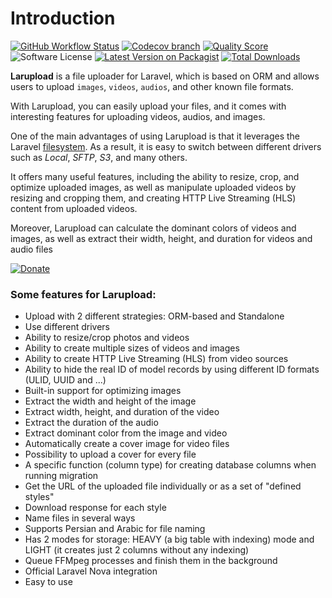 # Introduction

[<img src="https://img.shields.io/github/actions/workflow/status/mostafaznv/larupload/run-tests.yml?branch=master&#x26;label=Build&#x26;style=flat-square&#x26;logo=github" alt="GitHub Workflow Status" data-size="line">](https://github.com/mostafaznv/larupload/actions) [<img src="https://img.shields.io/codecov/c/github/mostafaznv/larupload/master.svg?style=flat-square&#x26;logo=codecov" alt="Codecov branch" data-size="line">](https://app.codecov.io/gh/mostafaznv/larupload) [<img src="https://img.shields.io/scrutinizer/g/mostafaznv/larupload.svg?style=flat-square" alt="Quality Score" data-size="line">](https://scrutinizer-ci.com/g/mostafaznv/larupload) <img src="https://img.shields.io/badge/license-MIT-brightgreen.svg?style=flat-square" alt="Software License" data-size="line"> [<img src="https://img.shields.io/packagist/v/mostafaznv/larupload.svg?style=flat-square" alt="Latest Version on Packagist" data-size="line">](https://packagist.org/packages/mostafaznv/larupload) [<img src="https://img.shields.io/packagist/dt/mostafaznv/larupload.svg?style=flat-square" alt="Total Downloads" data-size="line">](https://packagist.org/packages/mostafaznv/larupload)



**Larupload** is a file uploader for Laravel, which is based on ORM and allows users to upload `images`, `videos`, `audios`, and other known file formats.

With Larupload, you can easily upload your files, and it comes with interesting features for uploading videos, audios, and images.

One of the main advantages of using Larupload is that it leverages the Laravel [filesystem](https://laravel.com/docs/filesystem). As a result, it is easy to switch between different drivers such as _Local_, _SFTP_, _S3_, and many others.&#x20;

It offers many useful features, including the ability to resize, crop, and optimize uploaded images, as well as manipulate uploaded videos by resizing and cropping them, and creating HTTP Live Streaming (HLS) content from uploaded videos.

Moreover, Larupload can calculate the dominant colors of videos and images, as well as extract their width, height, and duration for videos and audio files



[![Donate](https://mostafaznv.github.io/donate/donate.svg)](https://mostafaznv.github.io/donate)



### Some features for Larupload:

* Upload with 2 different strategies: ORM-based and Standalone
* Use different drivers
* Ability to resize/crop photos and videos
* Ability to create multiple sizes of videos and images
* Ability to create HTTP Live Streaming (HLS) from video sources
* Ability to hide the real ID of model records by using different ID formats (ULID, UUID and ...)
* Built-in support for optimizing images
* Extract the width and height of the image
* Extract width, height, and duration of the video
* Extract the duration of the audio
* Extract dominant color from the image and video
* Automatically create a cover image for video files
* Possibility to upload a cover for every file
* A specific function (column type) for creating database columns when running migration
* Get the URL of the uploaded file individually or as a set of "defined styles"
* Download response for each style
* Name files in several ways
* Supports Persian and Arabic for file naming
* Has 2 modes for storage: HEAVY (a big table with indexing) mode and LIGHT (it creates just 2 columns without any indexing)
* Queue FFMpeg processes and finish them in the background
* Official Laravel Nova integration
* Easy to use



